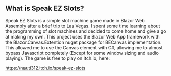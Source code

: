 ## What is Speak EZ Slots?

Speak EZ Slots is a simple slot machine game made in Blazor Web Assembly after a brief trip to Las Vegas. I spent some time learning about the programming of slot machines and decided to come home and give a go at making my own. This project uses the Blazor Web App framework with the Blazor.Canvas.Extention nuget package for BECanvas implementation. This allowed me to use the Canvas element with C#, allowing me to almost bypass Javascript completely (Except for some window sizing and audio playing). The game is free to play on Itch.io, here:

https://nauti312.itch.io/speak-ez-slots
